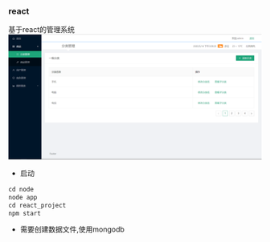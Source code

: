 ### react
基于react的管理系统
![admin](./img/admin.png)


* 启动

```
cd node
node app
cd react_project
npm start
```

* 需要创建数据文件,使用mongodb
